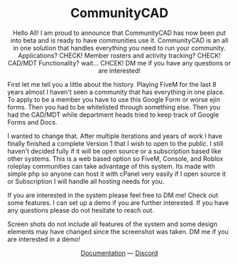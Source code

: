 <h1 align="center">
CommunityCAD
</h1>
<p align="center">
Hello All! I am proud to announce that CommunityCAD has now been put into beta and is ready to have communities use it. CommunityCAD is an all in one solution that handles everything you need to run your community. Applications? CHECK! Member rosters and activity tracking? CHECK! CAD/MDT Functionality? wait... CHCEK! DM me if you have any questions or are interested!

First let me tell you a little about the history. Playing FiveM for the last 8 years almost I haven't seen a community that has everything in one place. To apply to be a member you have to use this Google Form or worse ejin forms. Then you had to be whitelisted through something else. Then you had the CAD/MDT while department heads tried to keep track of Google Forms and Docs.

I wanted to change that. After multiple iterations and years of work I have finally finished a complete Version 1 that I wish to open to the public. I still haven't decided fully if it will be open source or a subscription based like other systems. This is a web based option so FiveM, Console, and Roblox roleplay communities can take advantage of this system. Its made with simple php so anyone can host it with cPanel very easily if I open source it or Subscription I will handle all hosting needs for you.

If you are interested in the system please feel free to DM me! Check out some ⁠features. I can set up a demo if you are further interested. If you have any questions please do not hesitate to reach out.

Screen shots do not include all features of the system and some design elements may have changed since the screenshot was taken. DM me if you are interested in a demo! 
<p>
<div align="center">
  <a href="https://communitycad.app/docs/getting_started">Documentation</a> —
  <a href="https://discord.gg/tmZWX7q2yZ">Discord</a>
</div>
